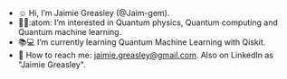 - :relaxed: Hi, I’m Jaimie Greasley (@Jaim-gem).
- :woman_scientist::atom: I’m interested in Quantum physics, Quantum computing and Quantum machine learning. 
- :books::computer: I’m currently learning Quantum Machine Learning with Qiskit. 
- :email: How to reach me: jaimie.greasley@gmail.com. Also on LinkedIn as "Jaimie Greasley". 

<!---
Jaim-gem/Jaim-gem is a ✨ special ✨ repository because its `README.md` (this file) appears on your GitHub profile.
You can click the Preview link to take a look at your changes.
--->
